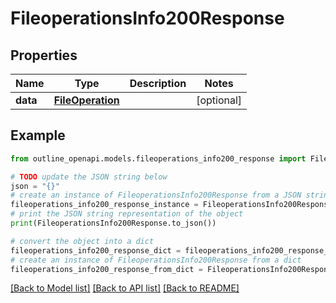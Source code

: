 # FileoperationsInfo200Response


## Properties

Name | Type | Description | Notes
------------ | ------------- | ------------- | -------------
**data** | [**FileOperation**](FileOperation.md) |  | [optional] 

## Example

```python
from outline_openapi.models.fileoperations_info200_response import FileoperationsInfo200Response

# TODO update the JSON string below
json = "{}"
# create an instance of FileoperationsInfo200Response from a JSON string
fileoperations_info200_response_instance = FileoperationsInfo200Response.from_json(json)
# print the JSON string representation of the object
print(FileoperationsInfo200Response.to_json())

# convert the object into a dict
fileoperations_info200_response_dict = fileoperations_info200_response_instance.to_dict()
# create an instance of FileoperationsInfo200Response from a dict
fileoperations_info200_response_from_dict = FileoperationsInfo200Response.from_dict(fileoperations_info200_response_dict)
```
[[Back to Model list]](../README.md#documentation-for-models) [[Back to API list]](../README.md#documentation-for-api-endpoints) [[Back to README]](../README.md)


